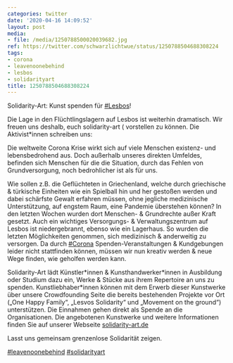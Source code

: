 ```yaml
---
categories: twitter
date: '2020-04-16 14:09:52'
layout: post
media:
- file: /media/1250788500020039682.jpg
ref: https://twitter.com/schwarzlichtwue/status/1250788504688308224
tags:
- corona
- leavenoonebehind
- lesbos
- solidarityart
title: 1250788504688308224
---
```

Solidarity-Art: Kunst spenden für [#Lesbos](/t/lesbos)!



Die Lage in den Flüchtlingslagern auf Lesbos ist weiterhin dramatisch. Wir freuen uns deshalb, euch solidarity-art ( vorstellen zu können. 
Die Aktivist\*innen schreiben uns: 



Die weltweite Corona Krise wirkt sich auf viele Menschen existenz- und lebensbedrohend aus.
Doch außerhalb unseres direkten Umfeldes, befinden sich Menschen für die die Situation, durch das Fehlen von Grundversorgung, noch bedrohlicher ist als für uns.



Wie sollen z.B. die Geflüchteten in Griechenland, welche durch griechische &amp; türkische Einheiten wie ein Spielball 
 hin und her gestoßen werden und dabei schärfste Gewalt erfahren müssen, ohne jegliche medizinische Unterstützung, auf engstem Raum, eine Pandemie überstehen können?
In den letzten Wochen wurden dort Menschen- &amp; Grundrechte außer Kraft gesetzt. Auch ein wichtiges Versorgungs- &amp; Verwaltungszentrum auf Lesbos ist niedergebrannt, ebenso wie ein Lagerhaus. So wurden die letzten Möglichkeiten genommen, sich medizinisch &amp; anderweitig zu versorgen.
Da durch [#Corona](/t/corona) Spenden-Veranstaltungen &amp; Kundgebungen leider nicht stattfinden können, müssen wir nun kreativ werden &amp; neue Wege finden, wie geholfen werden kann.



Solidarity-Art lädt Künstler\*innen &amp; Kunsthandwerker\*innen in Ausbildung oder Studium dazu ein, Werke &amp; Stücke 
 aus ihrem Repertoire an uns zu spenden. Kunstliebhaber\*innen können mit dem Erwerb dieser Kunstwerke über unsere Crowdfounding Seite die bereits bestehenden Projekte vor Ort („One Happy Family“, „Lesvos Solidarity“ und „Movement on the ground“) unterstützen.
Die Einnahmen gehen direkt als Spende an die Organisationen. Die angebotenen Kunstwerke und weitere Informationen finden Sie auf unserer Webseite [solidarity-art.de](http://solidarity-art.de)



Lasst uns gemeinsam grenzenlose Solidarität zeigen.



[#leavenoonebehind](/t/leavenoonebehind) [#solidarityart](/t/solidarityart)